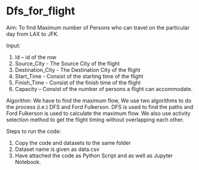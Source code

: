 # Dfs_for_flight

Aim:
To find Maximum number of Persons who can travel on the particular day from LAX to JFK.

Input:
1. Id – id of the row
2. Source_City - The Source City of the flight
3. Destination_City - The Destination City of the flight
4. Start_Time - Consist of the starting time of the flight
5. Finish_Time - Consist of the finish time of the flight
6. Capacity – Consist of the number of persons a flight can accommodate.

Algorithm:
We have to find the maximum flow, We use two algorithms to do the process (i.e.) DFS and Ford Fulkerson. DFS is used to find the paths and Ford Fulkerson is used to calculate the maximum flow. We also use activity selection method to get the flight timing without overlapping each other.

Steps to run the code:
1. Copy the code and datasets to the same folder
2. Dataset name is given as data.csv
3. Have attached the code as Python Script and as well as Jupyter Notebook.
